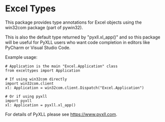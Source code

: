 # Excel Types

This package provides type annotations for Excel objects using
the win32com package (part of pywin32).

This is also the default type returned by "pyxll.xl_app()" and
so this package will be useful for PyXLL users who want code
completion in editors like PyCharm or Visual Studio Code.

Example usage:

    # Application is the main "Excel.Application" class
    from exceltypes import Application

    # If using win32com directly
    import win32com.client
    xl: Application = win32com.client.Dispatch("Excel.Application")

    # Or if using pyxll
    import pyxll
    xl: Application = pyxll.xl_app()
    
For details of PyXLL please see https://www.pyxll.com.
